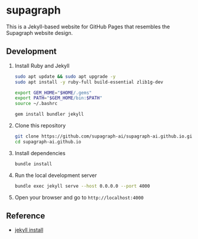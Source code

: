 # supagraph

This is a Jekyll-based website for GitHub Pages that resembles the Supagraph website design.

## Development

1. Install Ruby and Jekyll

   ```bash
   sudo apt update && sudo apt upgrade -y
   sudo apt install -y ruby-full build-essential zlib1g-dev

   export GEM_HOME="$HOME/.gems"
   export PATH="$GEM_HOME/bin:$PATH"
   source ~/.bashrc

   gem install bundler jekyll
   ```

2. Clone this repository

   ```bash
   git clone https://github.com/supagraph-ai/supagraph-ai.github.io.git
   cd supagraph-ai.github.io
   ```

3. Install dependencies

   ```bash
   bundle install
   ```

4. Run the local development server

   ```bash
   bundle exec jekyll serve --host 0.0.0.0 --port 4000
   ```

5. Open your browser and go to `http://localhost:4000`

## Reference

- [jekyll install](https://gist.github.com/craftslab/dd28d2fb5fe8d20cf320fad01ad376ce)
